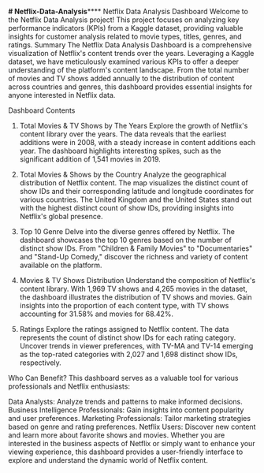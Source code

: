 **# Netflix-Data-Analysis******
Netflix Data Analysis Dashboard Welcome to the Netflix Data Analysis project! This project focuses on analyzing key performance indicators (KPIs) from a Kaggle dataset, providing valuable insights for customer analysis related to movie types, titles, genres, and ratings.
Summary
The Netflix Data Analysis Dashboard is a comprehensive visualization of Netflix's content trends over the years. Leveraging a Kaggle dataset, we have meticulously examined various KPIs to offer a deeper understanding of the platform's content landscape. From the total number of movies and TV shows added annually to the distribution of content across countries and genres, this dashboard provides essential insights for anyone interested in Netflix data.

Dashboard Contents
1. Total Movies & TV Shows by The Years
Explore the growth of Netflix's content library over the years. The data reveals that the earliest additions were in 2008, with a steady increase in content additions each year. The dashboard highlights interesting spikes, such as the significant addition of 1,541 movies in 2019.

2. Total Movies & Shows by the Country
Analyze the geographical distribution of Netflix content. The map visualizes the distinct count of show IDs and their corresponding latitude and longitude coordinates for various countries. The United Kingdom and the United States stand out with the highest distinct count of show IDs, providing insights into Netflix's global presence.

3. Top 10 Genre
Delve into the diverse genres offered by Netflix. The dashboard showcases the top 10 genres based on the number of distinct show IDs. From "Children & Family Movies" to "Documentaries" and "Stand-Up Comedy," discover the richness and variety of content available on the platform.

4. Movies & TV Shows Distribution
Understand the composition of Netflix's content library. With 1,969 TV shows and 4,265 movies in the dataset, the dashboard illustrates the distribution of TV shows and movies. Gain insights into the proportion of each content type, with TV shows accounting for 31.58% and movies for 68.42%.

5. Ratings
Explore the ratings assigned to Netflix content. The data represents the count of distinct show IDs for each rating category. Uncover trends in viewer preferences, with TV-MA and TV-14 emerging as the top-rated categories with 2,027 and 1,698 distinct show IDs, respectively.

Who Can Benefit?
This dashboard serves as a valuable tool for various professionals and Netflix enthusiasts:

Data Analysts: Analyze trends and patterns to make informed decisions.
Business Intelligence Professionals: Gain insights into content popularity and user preferences.
Marketing Professionals: Tailor marketing strategies based on genre and rating preferences.
Netflix Users: Discover new content and learn more about favorite shows and movies.
Whether you are interested in the business aspects of Netflix or simply want to enhance your viewing experience, this dashboard provides a user-friendly interface to explore and understand the dynamic world of Netflix content.
